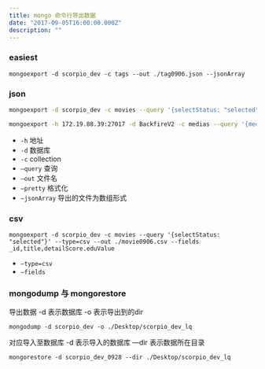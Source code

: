 ```yaml
---
title: mongo 命令行导出数据
date: "2017-09-05T16:00:00.000Z"
description: ""
---
```


### easiest

```shell
mongoexport -d scorpio_dev -c tags --out ./tag0906.json --jsonArray
```

### json

```bash
mongoexport -d scorpio_dev -c movies --query '{selectStatus: "selected"}' --out ./movie0906.json --pretty --jsonArray

mongoexport -h 172.19.88.39:27017 -d BackfireV2 -c medias --query '{media:"tv"}' --out ./Desktop/tvorigindata.json --pretty --jsonArray
```

- `-h` 地址
- `-d` 数据库
- `-c` collection
- `—query` 查询
- `—out` 文件名
- `—pretty` 格式化
- `—jsonArray` 导出的文件为数组形式

### csv

```shell
mongoexport -d scorpio_dev -c movies --query '{selectStatus: "selected"}' --type=csv --out ./movie0906.csv --fields _id,title,detailScore.eduValue
```

- `—type=csv`
- `—fields`

### mongodump 与 mongorestore 

导出数据 -d 表示数据库 -o 表示导出到的dir

```
mongodump -d scorpio_dev -o ./Desktop/scorpio_dev_lq
```

对应导入至数据库 -d 表示导入的数据库 —dir 表示数据所在目录

```
mongorestore -d scorpio_dev_0928 --dir ./Desktop/scorpio_dev_lq
```